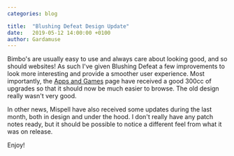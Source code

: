 ```yaml
---
categories: blog

title:  "Blushing Defeat Design Update"
date:   2019-05-12 14:00:00 +0100
author: Gardamuse
---
```


Bimbo's are usually easy to use and always care about looking good, and so should websites! As such I've given Blushing Defeat a few improvements to look more interesting and provide a smoother user experience. Most importantly, the [Apps and Games](/play/) page have received a good 300cc of upgrades so that it should now be much easier to browse. The old design really wasn't very good.

In other news, Mispell have also received some updates during the last month, both in design and under the hood. I don't really have any patch notes ready, but it should be possible to notice a different feel from what it was on release.

Enjoy!
